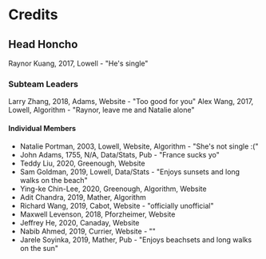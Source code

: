 # Credits

## Head Honcho
Raynor Kuang, 2017, Lowell - "He's single"

### Subteam Leaders
Larry Zhang, 2018, Adams, Website - "Too good for you"
Alex Wang, 2017, Lowell, Algorithm - "Raynor, leave me and Natalie alone"

#### Individual Members
- Natalie Portman, 2003, Lowell, Website, Algorithm - "She's not single :("
- John Adams, 1755, N/A, Data/Stats, Pub - "France sucks yo"
- Teddy Liu, 2020, Greenough, Website
- Sam Goldman, 2019, Lowell, Data/Stats - "Enjoys sunsets and long walks on the beach"
- Ying-ke Chin-Lee, 2020, Greenough, Algorithm, Website
- Adit Chandra, 2019, Mather, Algorithm
- Richard Wang, 2019, Cabot, Website - "officially unofficial"
- Maxwell Levenson, 2018, Pforzheimer, Website
- Jeffrey He, 2020, Canaday, Website
- Nabib Ahmed, 2019, Currier, Website - ""
- Jarele Soyinka, 2019, Mather, Pub - "Enjoys beachsets and long walks on the sun"